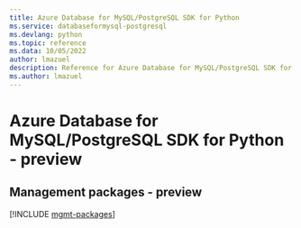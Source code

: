 ```yaml
---
title: Azure Database for MySQL/PostgreSQL SDK for Python
ms.service: databaseformysql-postgresql
ms.devlang: python
ms.topic: reference
ms.data: 10/05/2022
author: lmazuel
description: Reference for Azure Database for MySQL/PostgreSQL SDK for Python
ms.author: lmazuel
---
```

# Azure Database for MySQL/PostgreSQL SDK for Python - preview

## Management packages - preview
[!INCLUDE [mgmt-packages](database-for-mysql-postgresql-mgmt-index.md)]